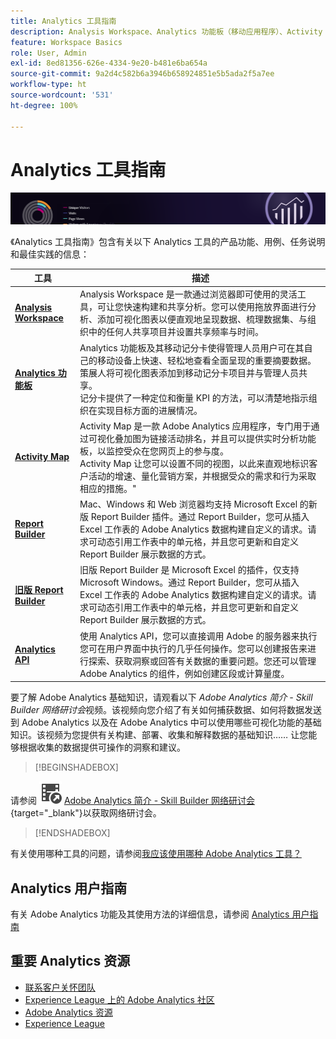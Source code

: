 ```yaml
---
title: Analytics 工具指南
description: Analysis Workspace、Analytics 功能板（移动应用程序）、Activity Map 和 Report Builder 的产品文档和自助服务。
feature: Workspace Basics
role: User, Admin
exl-id: 8ed81356-626e-4334-9e20-b481e6ba654a
source-git-commit: 9a2d4c582b6a3946b658924851e5b5ada2f5a7ee
workflow-type: ht
source-wordcount: '531'
ht-degree: 100%

---
```


# Analytics 工具指南

![横幅](../../assets/doc_banner_analyze.png)

《Analytics 工具指南》包含有关以下 Analytics 工具的产品功能、用例、任务说明和最佳实践的信息：

| 工具 | 描述 |
|-----------|----------------|
| **[Analysis Workspace](https://experienceleague.adobe.com/docs/analytics/analyze/analysis-workspace/home.html)** | Analysis Workspace 是一款通过浏览器即可使用的灵活工具，可让您快速构建和共享分析。您可以使用拖放界面进行分析、添加可视化图表以便直观地呈现数据、梳理数据集、与组织中的任何人共享项目并设置共享频率与时间。 |
| **[Analytics 功能板](https://experienceleague.adobe.com/docs/analytics/analyze/mobapp/home.html)** | Analytics 功能板及其移动记分卡使得管理人员用户可在其自己的移动设备上快速、轻松地查看全面呈现的重要摘要数据。策展人将可视化图表添加到移动记分卡项目并与管理人员共享。<br>记分卡提供了一种定位和衡量 KPI 的方法，可以清楚地指示组织在实现目标方面的进展情况。 |
| **[Activity Map](https://experienceleague.adobe.com/docs/analytics/analyze/activity-map/activity-map.html)** | Activity Map 是一款 Adobe Analytics 应用程序，专门用于通过可视化叠加图为链接活动排名，并且可以提供实时分析功能板，以监控受众在您网页上的参与度。<br>Activity Map 让您可以设置不同的视图，以此来直观地标识客户活动的增速、量化营销方案，并根据受众的需求和行为采取相应的措施。&quot; |
| **[Report Builder](https://experienceleague.adobe.com/zh-hans/docs/analytics/analyze/report-builder/rb-overview)** | Mac、Windows 和 Web 浏览器均支持 Microsoft Excel 的新版 Report Builder 插件。通过 Report Builder，您可从插入 Excel 工作表的 Adobe Analytics 数据构建自定义的请求。请求可动态引用工作表中的单元格，并且您可更新和自定义 Report Builder 展示数据的方式。 |
| **[旧版 Report Builder](/help/analyze/legacy-report-builder/home.md)** | 旧版 Report Builder 是 Microsoft Excel 的插件，仅支持 Microsoft Windows。通过 Report Builder，您可从插入 Excel 工作表的 Adobe Analytics 数据构建自定义的请求。请求可动态引用工作表中的单元格，并且您可更新和自定义 Report Builder 展示数据的方式。 |
| **[Analytics API](https://developer.adobe.com/analytics-apis/docs/2.0/)** | 使用 Analytics API，您可以直接调用 Adobe 的服务器来执行您可在用户界面中执行的几乎任何操作。您可以创建报告来进行探索、获取洞察或回答有关数据的重要问题。您还可以管理 Adobe Analytics 的组件，例如创建区段或计算量度。 |

要了解 Adobe Analytics 基础知识，请观看以下 *Adobe Analytics 简介 - Skill Builder 网络研讨会*&#x200B;视频。该视频向您介绍了有关如何捕获数据、如何将数据发送到 Adobe Analytics 以及在 Adobe Analytics 中可以使用哪些可视化功能的基础知识。该视频为您提供有关构建、部署、收集和解释数据的基础知识…… 让您能够根据收集的数据提供可操作的洞察和建议。


>[!BEGINSHADEBOX]

请参阅 ![VideoCheckedOut](/help/assets/icons/VideoCheckedOut.svg) [Adobe Analytics 简介 - Skill Builder 网络研讨会](https://video.tv.adobe.com/v/27429/?quality=12&learn=on){target="_blank"}以获取网络研讨会。

>[!ENDSHADEBOX]

有关使用哪种工具的问题，请参阅[我应该使用哪种 Adobe Analytics 工具？](https://experienceleague.adobe.com/docs/analytics/analyze/admin-overview/which-analytics-tool.html)

## Analytics 用户指南

有关 Adobe Analytics 功能及其使用方法的详细信息，请参阅 [Analytics 用户指南](https://experienceleague.adobe.com/docs/analytics.html)

## 重要 Analytics 资源

* [联系客户关怀团队](https://experienceleague.adobe.com/?support-solution=Analytics#support)
* [Experience League 上的 Adobe Analytics 社区](https://experienceleaguecommunities.adobe.com/t5/adobe-analytics/ct-p/adobe-analytics-community)
* [Adobe Analytics 资源](https://experienceleaguecommunities.adobe.com/t5/adobe-analytics-discussions/adobe-analytics-resources/m-p/276666)
* [Experience League](https://landing.adobe.com/experience-league/)


